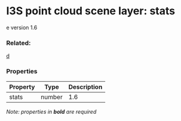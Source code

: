 # I3S point cloud scene layer: stats

e version 1.6

### Related:

[d](d.cmn.0106.md)
### Properties

| Property | Type | Description |
| --- | --- | --- |
| stats | number | 1.6 |

*Note: properties in **bold** are required*

